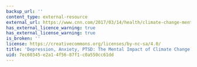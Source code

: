 ```yaml
---
backup_url: ''
content_type: external-resource
external_url: https://www.cnn.com/2017/03/14/health/climate-change-mental-health-eprise/index.html
has_external_licence_warning: true
has_external_license_warning: true
is_broken: ''
license: https://creativecommons.org/licenses/by-nc-sa/4.0/
title: 'Depression, Anxiety, PTSD: The Mental Impact of Climate Change.'
uid: 7ec60345-e2a1-4f56-87f1-c0a550cc61dd
---
```

